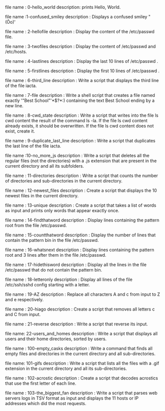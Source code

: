 file name : 0-hello_world description:  prints Hello, World.        

file name :1-confused_smiley description : Displays a confused smiley "(Ôo)'

file name : 2-hellofile description : Display the content of the /etc/passwd file. 

file name : 3-twofiles description : Display the content of /etc/passwd and /etc/hosts.    

file name : 4-lastlines description : Display the last 10 lines of /etc/passwd .     

file name : 5-firstlines description : Display the first 10 lines of /etc/passwd .   

file name : 6-third_line description : Write a script that displays the third line of the file iacta.

file name : 7-file description : Write a shell script that creates a file named exactly '"Best School"\'*$\?\*:) containing the text Best School ending by a new line.    

file name : 8-cwd_state description : Write a script that writes into the file ls cwd content the result of the command ls -la. If the file ls cwd content already exists, it should be overwritten. If the file ls cwd content does not exist, create it.      

file name : 9-duplicate_last_line description : Write a script that duplicates the last line of the file iacta.    

file name :10-no_more_js description : Write a script that deletes all the regular files (not the directories) with a .js extension that are present in the current directory and all its subfolders.     

file name : 11-directories description : Write a script that counts the number of directories and sub-directories in the current directory.     

file name : 12-newest_files description : Create a script that displays the 10 newest files in the current directory.

file name : 13-unique description : Create a script that takes a list of words as input and prints only words that appear exactly once.   

file name : 14-findthatword description : Display lines containing the pattern root from the file /etc/passwd.     

file name : 15-countthatword description : Display the number of lines that contain the pattern bin in the file /etc/passwd.                     

file name : 16-whatsnext description : Display lines containing the pattern root and 3 lines after them in the file /etc/passwd.             

file name : 17-hidethisword description : Display all the lines in the file /etc/passwd that do not contain the pattern bin.                    

file name : 18-letteronly description : Display all lines of the file /etc/ssh/sshd config starting with a letter.   

file name : 19-AZ description : Replace all characters A and c from input to Z and e respectively.    

file name : 20-hiago description : Create a script that removes all letters c and C from input.                 

file name : 21-reverse description : Write a script that reverse its input.                                       

file name: 22-users_and_homes description : Write a script that displays all users and their home directories, sorted by users.                   

file name : 100-empty_casks description : Write a command that finds all empty files and directories in the current directory and all sub-directories.  

file name: 101-gifs description : Write a script that lists all the files with a .gif extension in the current directory and all its sub-directories.         

file name : 102-acrostic description : Create a script that decodes acrostics that use the first letter of each line.                        

file name : 103-the_biggest_fan description : Write a script that parses web servers logs in TSV format as input and displays the 11 hosts or IP addresses which did the most requests.      

